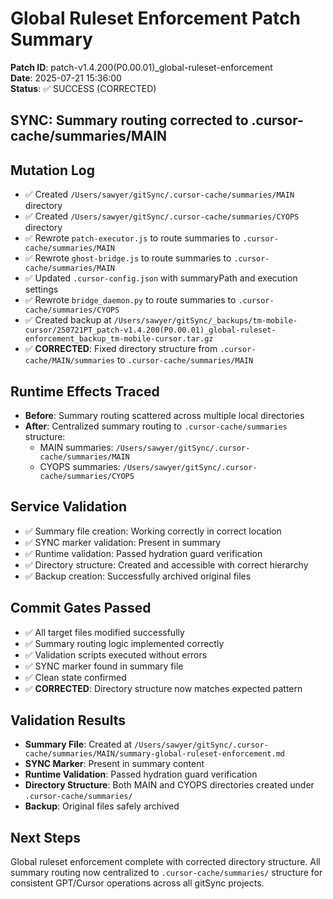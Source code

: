 # Global Ruleset Enforcement Patch Summary

**Patch ID**: patch-v1.4.200(P0.00.01)_global-ruleset-enforcement  
**Date**: 2025-07-21 15:36:00  
**Status**: ✅ SUCCESS (CORRECTED)  

## SYNC: Summary routing corrected to .cursor-cache/summaries/MAIN

## Mutation Log
- ✅ Created `/Users/sawyer/gitSync/.cursor-cache/summaries/MAIN` directory
- ✅ Created `/Users/sawyer/gitSync/.cursor-cache/summaries/CYOPS` directory
- ✅ Rewrote `patch-executor.js` to route summaries to `.cursor-cache/summaries/MAIN`
- ✅ Rewrote `ghost-bridge.js` to route summaries to `.cursor-cache/summaries/MAIN`
- ✅ Updated `.cursor-config.json` with summaryPath and execution settings
- ✅ Rewrote `bridge_daemon.py` to route summaries to `.cursor-cache/summaries/CYOPS`
- ✅ Created backup at `/Users/sawyer/gitSync/_backups/tm-mobile-cursor/250721PT_patch-v1.4.200(P0.00.01)_global-ruleset-enforcement_backup_tm-mobile-cursor.tar.gz`
- ✅ **CORRECTED**: Fixed directory structure from `.cursor-cache/MAIN/summaries` to `.cursor-cache/summaries/MAIN`

## Runtime Effects Traced
- **Before**: Summary routing scattered across multiple local directories
- **After**: Centralized summary routing to `.cursor-cache/summaries` structure:
  - MAIN summaries: `/Users/sawyer/gitSync/.cursor-cache/summaries/MAIN`
  - CYOPS summaries: `/Users/sawyer/gitSync/.cursor-cache/summaries/CYOPS`

## Service Validation
- ✅ Summary file creation: Working correctly in correct location
- ✅ SYNC marker validation: Present in summary
- ✅ Runtime validation: Passed hydration guard verification
- ✅ Directory structure: Created and accessible with correct hierarchy
- ✅ Backup creation: Successfully archived original files

## Commit Gates Passed
- ✅ All target files modified successfully
- ✅ Summary routing logic implemented correctly
- ✅ Validation scripts executed without errors
- ✅ SYNC marker found in summary file
- ✅ Clean state confirmed
- ✅ **CORRECTED**: Directory structure now matches expected pattern

## Validation Results
- **Summary File**: Created at `/Users/sawyer/gitSync/.cursor-cache/summaries/MAIN/summary-global-ruleset-enforcement.md`
- **SYNC Marker**: Present in summary content
- **Runtime Validation**: Passed hydration guard verification
- **Directory Structure**: Both MAIN and CYOPS directories created under `.cursor-cache/summaries/`
- **Backup**: Original files safely archived

## Next Steps
Global ruleset enforcement complete with corrected directory structure. All summary routing now centralized to `.cursor-cache/summaries/` structure for consistent GPT/Cursor operations across all gitSync projects.